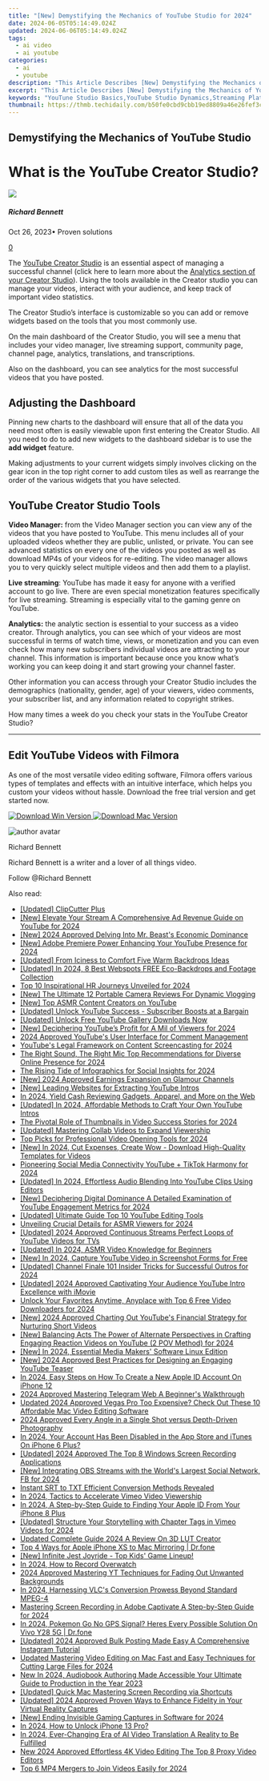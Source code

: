 ```yaml
---
title: "[New] Demystifying the Mechanics of YouTube Studio for 2024"
date: 2024-06-05T05:14:49.024Z
updated: 2024-06-06T05:14:49.024Z
tags:
  - ai video
  - ai youtube
categories:
  - ai
  - youtube
description: "This Article Describes [New] Demystifying the Mechanics of YouTube Studio for 2024"
excerpt: "This Article Describes [New] Demystifying the Mechanics of YouTube Studio for 2024"
keywords: "YouTune Studio Basics,YouTube Studio Dynamics,Streaming Platform Management,Content Creator Tips,Video Analytics Insights,Engagement Strategy Guide,Monetization Techniques"
thumbnail: https://thmb.techidaily.com/b50fe0cbd9cbb19ed8809a46e26fef3c1e35eecf8f5029c9276b28fff4f6f7be.jpg
---
```


## Demystifying the Mechanics of YouTube Studio

# What is the YouTube Creator Studio?

![](https://images.wondershare.com/filmora/article-images/richard-bennett.jpg)

##### Richard Bennett

 Oct 26, 2023• Proven solutions

[0](#commentsBoxSeoTemplate)

The [YouTube Creator Studio](https://tools.techidaily.com/wondershare/filmora/download/) is an essential aspect of managing a successful channel (click here to learn more about the [Analytics section of your Creator Studio](https://tools.techidaily.com/wondershare/filmora/download/)). Using the tools available in the Creator studio you can manage your videos, interact with your audience, and keep track of important video statistics.

The Creator Studio’s interface is customizable so you can add or remove widgets based on the tools that you most commonly use.

On the main dashboard of the Creator Studio, you will see a menu that includes your video manager, live streaming support, community page, channel page, analytics, translations, and transcriptions.

Also on the dashboard, you can see analytics for the most successful videos that you have posted.

## Adjusting the Dashboard

Pinning new charts to the dashboard will ensure that all of the data you need most often is easily viewable upon first entering the Creator Studio. All you need to do to add new widgets to the dashboard sidebar is to use the **add widget** feature.

Making adjustments to your current widgets simply involves clicking on the gear icon in the top right corner to add custom tiles as well as rearrange the order of the various widgets that you have selected.

## YouTube Creator Studio Tools

**Video Manager:** from the Video Manager section you can view any of the videos that you have posted to YouTube. This menu includes all of your uploaded videos whether they are public, unlisted, or private. You can see advanced statistics on every one of the videos you posted as well as download MP4s of your videos for re-editing. The video manager allows you to very quickly select multiple videos and then add them to a playlist.

**Live streaming**: YouTube has made it easy for anyone with a verified account to go live. There are even special monetization features specifically for live streaming. Streaming is especially vital to the gaming genre on YouTube.

**Analytics:** the analytic section is essential to your success as a video creator. Through analytics, you can see which of your videos are most successful in terms of watch time, views, or monetization and you can even check how many new subscribers individual videos are attracting to your channel. This information is important because once you know what’s working you can keep doing it and start growing your channel faster.

Other information you can access through your Creator Studio includes the demographics (nationality, gender, age) of your viewers, video comments, your subscriber list, and any information related to copyright strikes.

How many times a week do you check your stats in the YouTube Creator Studio?

---

## Edit YouTube Videos with Filmora

As one of the most versatile video editing software, Filmora offers various types of templates and effects with an intuitive interface, which helps you custom your videos without hassle. Download the free trial version and get started now.

[![Download Win Version](https://images.wondershare.com/filmora/guide/download-btn-win.jpg) ](https://tools.techidaily.com/wondershare/filmora/download/) [![Download Mac Version](https://images.wondershare.com/filmora/guide/download-btn-mac.jpg) ](https://tools.techidaily.com/wondershare/filmora/download/)

![author avatar](https://images.wondershare.com/filmora/article-images/richard-bennett.jpg)

Richard Bennett

Richard Bennett is a writer and a lover of all things video.

Follow @Richard Bennett

<span class="atpl-alsoreadstyle">Also read:</span>
<div><ul>
<li><a href="https://facebook-record-videos.techidaily.com/updated-clipcutter-plus/"><u>[Updated] ClipCutter Plus</u></a></li>
<li><a href="https://facebook-record-videos.techidaily.com/new-elevate-your-stream-a-comprehensive-ad-revenue-guide-on-youtube-for-2024/"><u>[New] Elevate Your Stream  A Comprehensive Ad Revenue Guide on YouTube for 2024</u></a></li>
<li><a href="https://facebook-record-videos.techidaily.com/new-2024-approved-delving-into-mr-beasts-economic-dominance/"><u>[New] 2024 Approved  Delving Into Mr. Beast's Economic Dominance</u></a></li>
<li><a href="https://facebook-record-videos.techidaily.com/new-adobe-premiere-power-enhancing-your-youtube-presence-for-2024/"><u>[New] Adobe Premiere Power  Enhancing Your YouTube Presence for 2024</u></a></li>
<li><a href="https://facebook-record-videos.techidaily.com/updated-from-iciness-to-comfort-five-warm-backdrops-ideas/"><u>[Updated] From Iciness to Comfort  Five Warm Backdrops Ideas</u></a></li>
<li><a href="https://facebook-record-videos.techidaily.com/updated-in-2024-8-best-webspots-free-eco-backdrops-and-footage-collection/"><u>[Updated] In 2024, 8 Best Webspots  FREE Eco-Backdrops and Footage Collection</u></a></li>
<li><a href="https://facebook-record-videos.techidaily.com/top-10-inspirational-hr-journeys-unveiled-for-2024/"><u>Top 10 Inspirational HR Journeys Unveiled for 2024</u></a></li>
<li><a href="https://facebook-record-videos.techidaily.com/new-the-ultimate-12-portable-camera-reviews-for-dynamic-vlogging/"><u>[New] The Ultimate 12 Portable Camera Reviews  For Dynamic Vlogging</u></a></li>
<li><a href="https://facebook-record-videos.techidaily.com/new-top-asmr-content-creators-on-youtube/"><u>[New] Top ASMR Content Creators on YouTube</u></a></li>
<li><a href="https://facebook-record-videos.techidaily.com/updated-unlock-youtube-success-subscriber-boosts-at-a-bargain/"><u>[Updated] Unlock YouTube Success - Subscriber Boosts at a Bargain</u></a></li>
<li><a href="https://facebook-record-videos.techidaily.com/updated-unlock-free-youtube-gallery-downloads-now/"><u>[Updated] Unlock Free YouTube Gallery Downloads Now</u></a></li>
<li><a href="https://facebook-record-videos.techidaily.com/new-deciphering-youtubes-profit-for-a-mil-of-viewers-for-2024/"><u>[New] Deciphering YouTube’s Profit for A Mil of Viewers for 2024</u></a></li>
<li><a href="https://facebook-record-videos.techidaily.com/2024-approved-youtubes-user-interface-for-comment-management/"><u>2024 Approved  YouTube's User Interface for Comment Management</u></a></li>
<li><a href="https://facebook-record-videos.techidaily.com/youtubes-legal-framework-on-content-screencasting-for-2024/"><u>YouTube's Legal Framework on Content Screencasting for 2024</u></a></li>
<li><a href="https://facebook-record-videos.techidaily.com/the-right-sound-the-right-mic-top-recommendations-for-diverse-online-presence-for-2024/"><u>The Right Sound, The Right Mic  Top Recommendations for Diverse Online Presence for 2024</u></a></li>
<li><a href="https://facebook-record-videos.techidaily.com/the-rising-tide-of-infographics-for-social-insights-for-2024/"><u>The Rising Tide of Infographics for Social Insights for 2024</u></a></li>
<li><a href="https://facebook-record-videos.techidaily.com/new-2024-approved-earnings-expansion-on-glamour-channels/"><u>[New] 2024 Approved  Earnings Expansion on Glamour Channels</u></a></li>
<li><a href="https://facebook-record-videos.techidaily.com/new-leading-websites-for-extracting-youtube-intros/"><u>[New] Leading Websites for Extracting YouTube Intros</u></a></li>
<li><a href="https://facebook-record-videos.techidaily.com/in-2024-yield-cash-reviewing-gadgets-apparel-and-more-on-the-web/"><u>In 2024, Yield Cash Reviewing Gadgets, Apparel, and More on the Web</u></a></li>
<li><a href="https://facebook-record-videos.techidaily.com/updated-in-2024-affordable-methods-to-craft-your-own-youtube-intros/"><u>[Updated] In 2024, Affordable Methods to Craft Your Own YouTube Intros</u></a></li>
<li><a href="https://facebook-record-videos.techidaily.com/the-pivotal-role-of-thumbnails-in-video-success-stories-for-2024/"><u>The Pivotal Role of Thumbnails in Video Success Stories for 2024</u></a></li>
<li><a href="https://facebook-record-videos.techidaily.com/updated-mastering-collab-videos-to-expand-viewership/"><u>[Updated] Mastering Collab Videos to Expand Viewership</u></a></li>
<li><a href="https://facebook-record-videos.techidaily.com/top-picks-for-professional-video-opening-tools-for-2024/"><u>Top Picks for Professional Video Opening Tools for 2024</u></a></li>
<li><a href="https://facebook-record-videos.techidaily.com/new-in-2024-cut-expenses-create-wow-download-high-quality-templates-for-videos/"><u>[New] In 2024, Cut Expenses, Create Wow - Download High-Quality Templates for Videos</u></a></li>
<li><a href="https://facebook-record-videos.techidaily.com/pioneering-social-media-connectivity-youtube-plus-tiktok-harmony-for-2024/"><u>Pioneering Social Media Connectivity  YouTube + TikTok Harmony for 2024</u></a></li>
<li><a href="https://facebook-record-videos.techidaily.com/updated-in-2024-effortless-audio-blending-into-youtube-clips-using-editors/"><u>[Updated] In 2024, Effortless Audio Blending Into YouTube Clips Using Editors</u></a></li>
<li><a href="https://facebook-record-videos.techidaily.com/new-deciphering-digital-dominance-a-detailed-examination-of-youtube-engagement-metrics-for-2024/"><u>[New] Deciphering Digital Dominance  A Detailed Examination of YouTube Engagement Metrics for 2024</u></a></li>
<li><a href="https://facebook-record-videos.techidaily.com/updated-ultimate-guide-top-10-youtube-editing-tools/"><u>[Updated] Ultimate Guide  Top 10 YouTube Editing Tools</u></a></li>
<li><a href="https://facebook-record-videos.techidaily.com/unveiling-crucial-details-for-asmr-viewers-for-2024/"><u>Unveiling Crucial Details for ASMR Viewers for 2024</u></a></li>
<li><a href="https://facebook-record-videos.techidaily.com/updated-2024-approved-continuous-streams-perfect-loops-of-youtube-videos-for-tvs/"><u>[Updated] 2024 Approved  Continuous Streams  Perfect Loops of YouTube Videos for TVs</u></a></li>
<li><a href="https://facebook-record-videos.techidaily.com/updated-in-2024-asmr-video-knowledge-for-beginners/"><u>[Updated] In 2024, ASMR Video Knowledge for Beginners</u></a></li>
<li><a href="https://facebook-record-videos.techidaily.com/new-in-2024-capture-youtube-video-in-screenshot-forms-for-free/"><u>[New] In 2024, Capture YouTube Video in Screenshot Forms for Free</u></a></li>
<li><a href="https://facebook-record-videos.techidaily.com/updated-channel-finale-101-insider-tricks-for-successful-outros-for-2024/"><u>[Updated] Channel Finale 101  Insider Tricks for Successful Outros for 2024</u></a></li>
<li><a href="https://facebook-record-videos.techidaily.com/updated-2024-approved-captivating-your-audience-youtube-intro-excellence-with-imovie/"><u>[Updated] 2024 Approved  Captivating Your Audience  YouTube Intro Excellence with iMovie</u></a></li>
<li><a href="https://facebook-record-videos.techidaily.com/unlock-your-favorites-anytime-anyplace-with-top-6-free-video-downloaders-for-2024/"><u>Unlock Your Favorites Anytime, Anyplace with Top 6 Free Video Downloaders for 2024</u></a></li>
<li><a href="https://facebook-record-videos.techidaily.com/new-2024-approved-charting-out-youtubes-financial-strategy-for-nurturing-short-videos/"><u>[New] 2024 Approved  Charting Out YouTube's Financial Strategy for Nurturing Short Videos</u></a></li>
<li><a href="https://facebook-record-videos.techidaily.com/new-balancing-acts-the-power-of-alternate-perspectives-in-crafting-engaging-reaction-videos-on-youtube-2-pov-method-for-2024/"><u>[New] Balancing Acts  The Power of Alternate Perspectives in Crafting Engaging Reaction Videos on YouTube (2 POV Method) for 2024</u></a></li>
<li><a href="https://facebook-record-videos.techidaily.com/new-in-2024-essential-media-makers-software-linux-edition/"><u>[New] In 2024, Essential Media Makers' Software  Linux Edition</u></a></li>
<li><a href="https://facebook-record-videos.techidaily.com/new-2024-approved-best-practices-for-designing-an-engaging-youtube-teaser/"><u>[New] 2024 Approved  Best Practices for Designing an Engaging YouTube Teaser</u></a></li>
<li><a href="https://ios-unlock.techidaily.com/in-2024-easy-steps-on-how-to-create-a-new-apple-id-account-on-iphone-12-by-drfone-ios/"><u>In 2024, Easy Steps on How To Create a New Apple ID Account On iPhone 12</u></a></li>
<li><a href="https://extra-guidance.techidaily.com/2024-approved-mastering-telegram-web-a-beginners-walkthrough/"><u>2024 Approved  Mastering Telegram Web  A Beginner's Walkthrough</u></a></li>
<li><a href="https://ai-driven-video-production.techidaily.com/updated-2024-approved-vegas-pro-too-expensive-check-out-these-10-affordable-mac-video-editing-software/"><u>Updated 2024 Approved Vegas Pro Too Expensive? Check Out These 10 Affordable Mac Video Editing Software</u></a></li>
<li><a href="https://some-knowledge.techidaily.com/2024-approved-every-angle-in-a-single-shot-versus-depth-driven-photography/"><u>2024 Approved  Every Angle in a Single Shot versus Depth-Driven Photography</u></a></li>
<li><a href="https://apple-account.techidaily.com/in-2024-your-account-has-been-disabled-in-the-app-store-and-itunes-on-iphone-6-plus-by-drfone-ios/"><u>In 2024, Your Account Has Been Disabled in the App Store and iTunes On iPhone 6 Plus?</u></a></li>
<li><a href="https://on-screen-recording.techidaily.com/updated-2024-approved-the-top-8-windows-screen-recording-applications/"><u>[Updated] 2024 Approved  The Top 8 Windows Screen Recording Applications</u></a></li>
<li><a href="https://screen-sharing-recording.techidaily.com/new-integrating-obs-streams-with-the-worlds-largest-social-network-fb-for-2024/"><u>[New] Integrating OBS Streams with the World's Largest Social Network, FB for 2024</u></a></li>
<li><a href="https://extra-hints.techidaily.com/instant-srt-to-txt-efficient-conversion-methods-revealed/"><u>Instant SRT to TXT  Efficient Conversion Methods Revealed</u></a></li>
<li><a href="https://vimeo-videos.techidaily.com/in-2024-tactics-to-accelerate-vimeo-video-viewership/"><u>In 2024, Tactics to Accelerate Vimeo Video Viewership</u></a></li>
<li><a href="https://apple-account.techidaily.com/in-2024-a-step-by-step-guide-to-finding-your-apple-id-from-your-iphone-8-plus-by-drfone-ios/"><u>In 2024, A Step-by-Step Guide to Finding Your Apple ID From Your iPhone 8 Plus</u></a></li>
<li><a href="https://vimeo-videos.techidaily.com/updated-structure-your-storytelling-with-chapter-tags-in-vimeo-videos-for-2024/"><u>[Updated] Structure Your Storytelling with Chapter Tags in Vimeo Videos for 2024</u></a></li>
<li><a href="https://ai-video-editing.techidaily.com/updated-complete-guide-2024-a-review-on-3d-lut-creator/"><u>Updated Complete Guide 2024 A Review On 3D LUT Creator</u></a></li>
<li><a href="https://screen-mirror.techidaily.com/top-4-ways-for-apple-iphone-xs-to-mac-mirroring-drfone-by-drfone-ios/"><u>Top 4 Ways for Apple iPhone XS to Mac Mirroring | Dr.fone</u></a></li>
<li><a href="https://screen-activity-recording.techidaily.com/1715860074665-new-infinite-jest-joyride-top-kids-game-lineup/"><u>[New] Infinite Jest Joyride - Top Kids' Game Lineup!</u></a></li>
<li><a href="https://screen-recording.techidaily.com/in-2024-how-to-record-overwatch/"><u>In 2024, How to Record Overwatch</u></a></li>
<li><a href="https://youtube-help.techidaily.com/2024-approved-mastering-yt-techniques-for-fading-out-unwanted-backgrounds/"><u>2024 Approved  Mastering YT  Techniques for Fading Out Unwanted Backgrounds</u></a></li>
<li><a href="https://some-techniques.techidaily.com/in-2024-harnessing-vlcs-conversion-prowess-beyond-standard-mpeg-4/"><u>In 2024, Harnessing VLC's Conversion Prowess Beyond Standard MPEG-4</u></a></li>
<li><a href="https://screen-activity-recording.techidaily.com/mastering-screen-recording-in-adobe-captivate-a-step-by-step-guide-for-2024/"><u>Mastering Screen Recording in Adobe Captivate  A Step-by-Step Guide for 2024</u></a></li>
<li><a href="https://change-location.techidaily.com/in-2024-pokemon-go-no-gps-signal-heres-every-possible-solution-on-vivo-y28-5g-drfone-by-drfone-virtual-android/"><u>In 2024, Pokemon Go No GPS Signal? Heres Every Possible Solution On Vivo Y28 5G | Dr.fone</u></a></li>
<li><a href="https://instagram-clips.techidaily.com/updated-2024-approved-bulk-posting-made-easy-a-comprehensive-instagram-tutorial/"><u>[Updated] 2024 Approved  Bulk Posting Made Easy  A Comprehensive Instagram Tutorial</u></a></li>
<li><a href="https://smart-video-creator.techidaily.com/updated-mastering-video-editing-on-mac-fast-and-easy-techniques-for-cutting-large-files-for-2024/"><u>Updated Mastering Video Editing on Mac Fast and Easy Techniques for Cutting Large Files for 2024</u></a></li>
<li><a href="https://voice-adjusting.techidaily.com/new-in-2024-audiobook-authoring-made-accessible-your-ultimate-guide-to-production-in-the-year-2023/"><u>New In 2024, Audiobook Authoring Made Accessible Your Ultimate Guide to Production in the Year 2023</u></a></li>
<li><a href="https://remote-screen-capture.techidaily.com/updated-quick-mac-mastering-screen-recording-via-shortcuts/"><u>[Updated] Quick Mac  Mastering Screen Recording via Shortcuts</u></a></li>
<li><a href="https://remote-screen-capture.techidaily.com/updated-2024-approved-proven-ways-to-enhance-fidelity-in-your-virtual-reality-captures/"><u>[Updated] 2024 Approved  Proven Ways to Enhance Fidelity in Your Virtual Reality Captures</u></a></li>
<li><a href="https://on-screen-recording.techidaily.com/new-ending-invisible-gaming-captures-in-software-for-2024/"><u>[New] Ending Invisible Gaming Captures in Software for 2024</u></a></li>
<li><a href="https://ios-unlock.techidaily.com/in-2024-how-to-unlock-iphone-13-pro-by-drfone-ios/"><u>In 2024, How to Unlock iPhone 13 Pro?</u></a></li>
<li><a href="https://ai-video-translation.techidaily.com/in-2024-ever-changing-era-of-ai-video-translation-a-reality-to-be-fulfilled/"><u>In 2024, Ever-Changing Era of AI Video Translation A Reality to Be Fulfilled</u></a></li>
<li><a href="https://ai-video-apps.techidaily.com/new-2024-approved-effortless-4k-video-editing-the-top-8-proxy-video-editors/"><u>New 2024 Approved Effortless 4K Video Editing The Top 8 Proxy Video Editors</u></a></li>
<li><a href="https://ai-editing-video.techidaily.com/top-6-mp4-mergers-to-join-videos-easily-for-2024/"><u>Top 6 MP4 Mergers to Join Videos Easily for 2024</u></a></li>
</ul></div>

<ins class="adsbygoogle"
      style="display:block"
      data-ad-client="ca-pub-7571918770474297"
      data-ad-slot="8358498916"
      data-ad-format="auto"
      data-full-width-responsive="true"></ins>